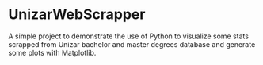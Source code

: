 # UnizarWebScrapper

A simple project to demonstrate the use of Python to visualize some stats scrapped from Unizar bachelor and master degrees database and generate some plots with Matplotlib.